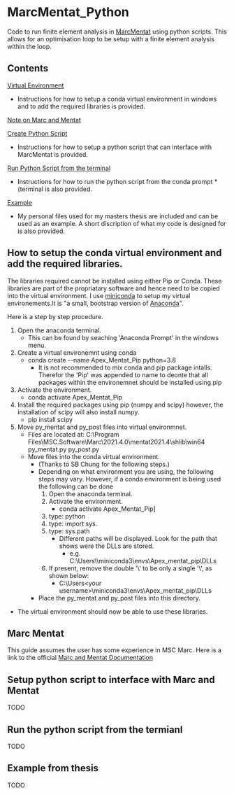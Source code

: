# MarcMentat_Python
Code to run finite element analysis in [MarcMentat](https://www.mscsoftware.com/product/marc) using python scripts. This allows for an optimisation loop to be setup with a finite element analysis within the loop.

## Contents
[Virtual Environment](https://github.com/PFLigthart/MarcMentat_Python#how-to-setup-the-conda-virtual-environment-and-add-the-required-libraries)

* Instructions for how to setup a conda virtual environment in windows and to add the required libraries is provided.

[Note on Marc and Mentat](https://github.com/PFLigthart/Marc-Mentat)

[Create Python Script](https://github.com/PFLigthart/Setup-python-script-to-interface-with-Marc-and-Mentat)
* Instructions for how to setup a python script that can interface with MarcMentat is provided.

[Run Python Script from the terminal](https://github.com/PFLigthart/Run-the-python-script-from-the-termianl)

* Instructions for how to run the python script from the conda prompt *(terminal is also provided.

[Example](https://github.com/PFLigthart/Example-from-thesis)

* My personal files used for my masters thesis are included and can be used as an example. A short discription of what my code is designed for is also provided.

## How to setup the conda virtual environment and add the required libraries.
The libraries required cannot be installed using either Pip or Conda. These libraries are part of the propriatary software and hence need to be copied into the virtual environment.
I use [miniconda](https://docs.conda.io/en/latest/miniconda.html) to setup my virtual environements.It is "a small, bootstrap version of [Anaconda](https://www.anaconda.com/)".

Here is a step by step procedure.

1. Open the anaconda terminal.
    * This can be found by seaching 'Anaconda Prompt' in the windows menu.
2. Create a virtual environemnt using conda
    * conda create --name Apex_Mentat_Pip python=3.8
	    * It is not recommended to mix conda and pip package intalls. Therefor the 'Pip' was appended to name to deonte that all packages within the environemnet should be installed using pip
3. Activate the environment.
	* conda activate Apex_Mentat_Pip
4. Install the required packages using pip (numpy and scipy) however, the installation of scipy will also install numpy.
	* pip install scipy
5. Move py_mentat and py_post files into virtual environmnet.
	* Files are located at: C:\Program Files\MSC.Software\Marc\2021.4.0\mentat2021.4\shlib\win64
		py_mentat.py
		py_post.py
    * Move files into the conda virtual environment.
	    * (Thanks to SB Chung for the following steps.)
	    * Depending on what environment you are using, the following steps may vary. However, if a conda environment is being used the following can be done
            1. Open the anaconda terminal.
            2. Activate the environment.
                * conda activate Apex_Mentat_Pip]
            3. type: python
	        4. type: import sys.
            5. type: sys.path
                * Different paths will be displayed. Look for the path that shows were the DLLs are stored.
                    * e.g.
                C:\\Users\\<your username>\\miniconda3\\envs\\Apex_mentat_pip\\DLLs
            6. If present, remove the double '\\' to be only a single '\\', as shown below:
                * C:\Users\<your username>\miniconda3\envs\Apex_mentat_pip\DLLs
        * Place the py_mentat and py_post files into this directory. 
* The virtual environment should now be able to use these libraries.

## Marc Mentat
This guide assumes the user has some experience in MSC Marc. Here is a link to the official [Marc and Mentat Documentation](https://simcompanion.hexagon.com/customers/s/article/Marc-Documentation-Release-2021)

## Setup python script to interface with Marc and Mentat

TODO

## Run the python script from the termianl

TODO

## Example from thesis

TODO
